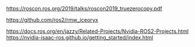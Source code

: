 https://roscon.ros.org/2019/talks/roscon2019_truezerocopy.pdf   

https://github.com/ros2/rmw_iceoryx

https://docs.ros.org/en/jazzy/Related-Projects/Nvidia-ROS2-Projects.html
https://nvidia-isaac-ros.github.io/getting_started/index.html   
